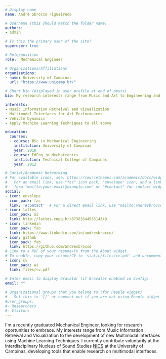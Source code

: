 ```yaml
---
# Display name
name: André Sbrocco Figueiredo

# Username (this should match the folder name)
authors:
- admin

# Is this the primary user of the site?
superuser: true

# Role/position
role:  Mechanical Engineer

# Organizations/Affiliations
organizations:
- name: University of Campinas
  url: "https://www.unicamp.br/"

# Short bio (displayed in user profile at end of posts)
bio: My research interests range from Music and Art to Engineering and Artificial Intelligence.

interests:
- Music Information Retreival and Visualization
- Multimodal Interfaces for Art Performances
- Vehicle Dynamics
- Apply Machine Learning Techniques to all above

education:
  courses:
  - course: BSc in Mechanical Engineering
    institution: University of Campinas
    year: 2018
  - course: FdEng in Mechatronics
    institution: Technical College of Campinas
    year: 2012

# Social/Academic Networking
# For available icons, see: https://sourcethemes.com/academic/docs/widgets/#icons
#   For an email link, use "fas" icon pack, "envelope" icon, and a link in the
#   form "mailto:your-email@example.com" or "#contact" for contact widget.
social:
- icon: envelope
  icon_pack: fas
  link: '#contact'  # For a direct email link, use "mailto:andresbrocco@gmail.com".
- icon: lattes
  icon_pack: ai
  link: http://lattes.cnpq.br/6738334453514349
- icon: linkedin
  icon_pack: fab
  link: https://www.linkedin.com/in/andresbrocco/
- icon: github
  icon_pack: fab
  link: https://github.com/andresbrocco
# Link to a PDF of your resume/CV from the About widget.
# To enable, copy your resume/CV to `static/files/cv.pdf` and uncomment the lines below.  
- icon: cv
  icon_pack: ai
  link: files/cv.pdf

# Enter email to display Gravatar (if Gravatar enabled in Config)
email: ""
  
# Organizational groups that you belong to (for People widget)
#   Set this to `[]` or comment out if you are not using People widget.  
#user_groups:
#- Researchers
#- Visitors
---
```


I'm a recently graduated Mechanical Engineer, looking for research oportunities to embrace. My interests range from Music Information Retreival and Visualization to the development of new Multimodal Interfaces using Machine Learning Techniques. I currently contribute voluntarily at the Interdisciplinary Nucleus of Sound Studies <a href="https://www.nics.unicamp.br/">NICS</a> at the University of Campinas, developing tools that enable research on multimodal interfaces.
